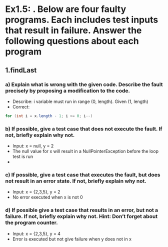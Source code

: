 # Ex1.5: . Below are four faulty programs. Each includes test inputs that result in failure. Answer the following questions about each program
## 1.findLast
### a) Explain what is wrong with the given code. Describe the fault precisely by proposing a modification to the code.

* Describe: i variable must run in range (0, length). Given (1, length) 
* Correct: 
```java
for (int i = x.length - 1; i >= 0; i--)
```
### b) If possible, give a test case that does not execute the fault. If not, briefly explain why not.
* Input: x = null, y = 2 
* The null value for x will result in a NullPointerException before the loop test is run 
* 
### c) If possible, give a test case that executes the fault, but does not result in an error state. If not, briefly explain why not.
* Input: x = {2,3,5}, y = 2
* No error executed when x is not 0 
### d) If possible give a test case that results in an error, but not a failure. If not, briefly explain why not. Hint: Don’t forget about the program counter.
* Input: x = {2,3,5}, y = 4
* Error is executed but not give failure when y does not in x

